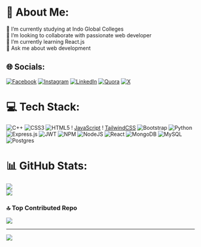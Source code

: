# 💫 About Me:
🔭 I’m currently studying at Indo Global Colleges <br>👯 I’m looking to collaborate with passionate web developer <br>🌱 I’m currently learning React.js<br>💬 Ask me about web development 


## 🌐 Socials:
[![Facebook](https://img.shields.io/badge/Facebook-%231877F2.svg?logo=Facebook&logoColor=white)](https://www.facebook.com/profile.php?id=100037777120494&mibextid=ZbWKwL) [![Instagram](https://img.shields.io/badge/Instagram-%23E4405F.svg?logo=Instagram&logoColor=white)](https://instagram.com/akash_raushan_) [![LinkedIn](https://img.shields.io/badge/LinkedIn-%230077B5.svg?logo=linkedin&logoColor=white)](https://linkedin.com/in/prakashkumar1167) [![Quora](https://img.shields.io/badge/Quora-%23B92B27.svg?logo=Quora&logoColor=white)](https://quora.com/profile/Prakash-Kumar-8471) [![X](https://img.shields.io/badge/X-black.svg?logo=X&logoColor=white)](https://x.com/akash_raushan_) 

# 💻 Tech Stack:
![C++](https://img.shields.io/badge/c++-%2300599C.svg?style=for-the-badge&logo=c%2B%2B&logoColor=white) ![CSS3](https://img.shields.io/badge/css3-%231572B6.svg?style=for-the-badge&logo=css3&logoColor=white) ![HTML5](https://img.shields.io/badge/html5-%23E34F26.svg?style=for-the-badge&logo=html5&logoColor=white) !
[JavaScript](https://img.shields.io/badge/javascript-%23323330.svg?style=for-the-badge&logo=javascript&logoColor=%23F7DF1E) !
[TailwindCSS](https://img.shields.io/badge/tailwindcss-%2338B2AC.svg?style=for-the-badge&logo=tailwind-css&logoColor=white) ![Bootstrap](https://img.shields.io/badge/bootstrap-%238511FA.svg?style=for-the-badge&logo=bootstrap&logoColor=white)
![Python](https://img.shields.io/badge/python-3670A0?style=for-the-badge&logo=python&logoColor=ffdd54) ![Express.js](https://img.shields.io/badge/express.js-%23404d59.svg?style=for-the-badge&logo=express&logoColor=%2361DAFB) ![JWT](https://img.shields.io/badge/JWT-black?style=for-the-badge&logo=JSON%20web%20tokens) ![NPM](https://img.shields.io/badge/NPM-%23CB3837.svg?style=for-the-badge&logo=npm&logoColor=white) ![NodeJS](https://img.shields.io/badge/node.js-6DA55F?style=for-the-badge&logo=node.js&logoColor=white) ![React](https://img.shields.io/badge/react-%2320232a.svg?style=for-the-badge&logo=react&logoColor=%2361DAFB) ![MongoDB](https://img.shields.io/badge/MongoDB-%234ea94b.svg?style=for-the-badge&logo=mongodb&logoColor=white) ![MySQL](https://img.shields.io/badge/mysql-4479A1.svg?style=for-the-badge&logo=mysql&logoColor=white) ![Postgres](https://img.shields.io/badge/postgres-%23316192.svg?style=for-the-badge&logo=postgresql&logoColor=white)
# 📊 GitHub Stats:
<!--
![](https://github-readme-stats.vercel.app/api?username=akash-raushan&theme=dark&hide_border=false&include_all_commits=false&count_private=false)<br/>
-->
![](https://github-readme-streak-stats.herokuapp.com/?user=akash-raushan&theme=dark&hide_border=false)<br/>
![](https://github-readme-stats.vercel.app/api/top-langs/?username=akash-raushan&theme=dark&hide_border=false&include_all_commits=false&count_private=false&layout=compact)


<!-- ## 🏆 GitHub Trophies
![](https://github-profile-trophy.vercel.app/?username=akash-raushan&theme=radical&no-frame=false&no-bg=true&margin-w=4)
### ✍️ Random Dev Quote
![](https://quotes-github-readme.vercel.app/api?type=horizontal&theme=radical) -->

### 🔝 Top Contributed Repo
![](https://github-contributor-stats.vercel.app/api?username=akash-raushan&limit=5&theme=dark&combine_all_yearly_contributions=true)

---
[![](https://visitcount.itsvg.in/api?id=akash-raushan&icon=0&color=0)](https://visitcount.itsvg.in)

<!-- Proudly created with GPRM ( https://gprm.itsvg.in ) -->